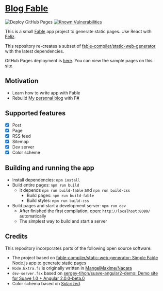 # [Blog Fable](https://krymtkts.github.io/blog-fable/index.html)

![Deploy GitHub Pages](https://github.com/krymtkts/blog-fable/actions/workflows/gh-pages.yml/badge.svg)
[![Known Vulnerabilities](https://snyk.io/test/github/krymtkts/blog-fable/badge.svg)](https://snyk.io/test/github/krymtkts/blog-fable)

This is a small [Fable](https://fable.io/) app project to generate static pages.
Use React with [Feliz](https://zaid-ajaj.github.io/Feliz/#/).

This repository re-creates a subset of [fable-compiler/static-web-generator](https://github.com/fable-compiler/static-web-generator) with the latest dependencies.

GitHub Pages deployment is [here](https://krymtkts.github.io/blog-fable/index.html).
You can view the sample pages on this site.

## Motivation

- Learn how to write app with Fable
- Rebuild [My personal blog](https://github.com/krymtkts/krymtkts.github.io) with F#

## Supported features

- [x] Post
- [x] Page
- [x] RSS feed
- [x] Sitemap
- [x] Dev server
- [x] Color scheme

## Building and running the app

- Install dependencies: `npm install`
- Build entire pages: `npm run build`
  - It depends `npm run build-fable` and `npm run build-css`
    - Build pages: `npm run build-fable`
    - Build styles: `npm run build-css`
- Build pages and start a development server: `npm run dev`
  - After finished the first compilation, open: `http://localhost:8080/` automatically
  - The simplest way to build and start a server

## Credits

This repository incorporates parts of the following open source software:

- The project based on [fable-compiler/static-web-generator: Simple Fable Node.js app to generate static pages](https://github.com/fable-compiler/static-web-generator)
- `Node.Extra.fs` is originally written in [MangelMaxime/Nacara](https://github.com/MangelMaxime/Nacara)
- `dev-server.fsx` based on [sergey-tihon/suave-angular2-demo: Demo site for Suave 1.0 + Angular 2.0.0-beta.0](https://github.com/sergey-tihon/suave-angular2-demo)
- Color schema based on [Solarized](https://ethanschoonover.com/solarized/).
